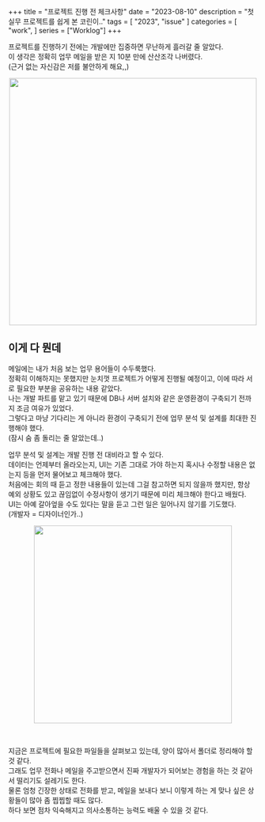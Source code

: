 +++
title = "프로젝트 진행 전 체크사항"
date = "2023-08-10"
description = "첫 실무 프로젝트를 쉽게 본 코린이.."
tags = [
    "2023",
    "issue"
]
categories = [
    "work",
]
series = ["Worklog"]
+++

프로젝트를 진행하기 전에는 개발에만 집중하면 무난하게 흘러갈 줄 알았다. <br> 이 생각은 정확히 업무 메일을 받은 지 10분 만에 산산조각 나버렸다. <br> (근거 없는 자신감은 저를 불안하게 해요,,)

<p align="center"><img src="https://github.com/user-attachments/assets/1fe223df-c361-4e36-af63-d4f37f2db818" width="500"></p>

<!--more-->

## 이게 다 뭔데

메일에는 내가 처음 보는 업무 용어들이 수두룩했다. <br>
정확히 이해하지는 못했지만 눈치껏 프로젝트가 어떻게 진행될 예정이고, 이에 따라 서로 필요한 부분을 공유하는 내용 같았다. <br>
나는 개발 파트를 맡고 있기 때문에 DB나 서버 설치와 같은 운영환경이 구축되기 전까지 조금 여유가 있었다. <br>
그렇다고 마냥 기다리는 게 아니라 환경이 구축되기 전에 업무 분석 및 설계를 최대한 진행해야 했다. <br>
(잠시 숨 좀 돌리는 줄 알았는데..)
<br>

업무 분석 및 설계는 개발 진행 전 대비라고 할 수 있다. <br>
데이터는 언제부터 올라오는지, UI는 기존 그대로 가야 하는지 혹시나 수정할 내용은 없는지 등을 먼저 물어보고 체크해야 했다. <br>
처음에는 회의 때 듣고 정한 내용들이 있는데 그걸 참고하면 되지 않을까 했지만, 항상 예외 상황도 있고 끊임없이 수정사항이 생기기 때문에 미리 체크해야 한다고 배웠다. <br>
UI는 아예 갈아엎을 수도 있다는 말을 듣고 그런 일은 일어나지 않기를 기도했다. <br>
(개발자 = 디자이너인가..)

<p align="center"><img src="https://github.com/user-attachments/assets/ec0a1575-86e4-4c30-af7d-b071f8cb7d0f" width="400"></p>

<br>

지금은 프로젝트에 필요한 파일들을 살펴보고 있는데, 양이 많아서 폴더로 정리해야 할 것 같다. <br>
그래도 업무 전화나 메일을 주고받으면서 진짜 개발자가 되어보는 경험을 하는 것 같아서 떨리기도 설레기도 한다. <br>
물론 엄청 긴장한 상태로 전화를 받고, 메일을 보내다 보니 이렇게 하는 게 맞나 싶은 상황들이 많아 좀 찝찝할 때도 많다. <br>
하다 보면 점차 익숙해지고 의사소통하는 능력도 배울 수 있을 것 같다.
